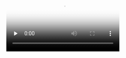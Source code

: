 
<video id="video" controls="" preload="none" poster="http://om2bks7xs.bkt.clouddn.com/2017-08-26-Markdown-Advance-Video.jpg">
    <source id="mp4" src="http://legendary.cdn.play8.io/learnpython/video/D2-Python中的for循环.mp4" type="video/mp4">
</video>



